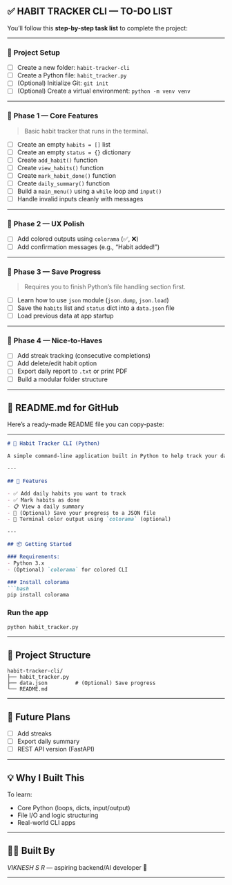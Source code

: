 ## ✅ HABIT TRACKER CLI — TO-DO LIST

You’ll follow this **step-by-step task list** to complete the project:

---

### 🚧 **Project Setup**
- [ ] Create a new folder: `habit-tracker-cli`
- [ ] Create a Python file: `habit_tracker.py`
- [ ] (Optional) Initialize Git: `git init`
- [ ] (Optional) Create a virtual environment: `python -m venv venv`

---

### 🧱 **Phase 1 — Core Features**
> Basic habit tracker that runs in the terminal.

- [ ] Create an empty `habits = []` list
- [ ] Create an empty `status = {}` dictionary
- [ ] Create `add_habit()` function
- [ ] Create `view_habits()` function
- [ ] Create `mark_habit_done()` function
- [ ] Create `daily_summary()` function
- [ ] Build a `main_menu()` using a `while` loop and `input()`
- [ ] Handle invalid inputs cleanly with messages

---

### 🎨 **Phase 2 — UX Polish**
- [ ] Add colored outputs using `colorama` (✅, ❌)
- [ ] Add confirmation messages (e.g., “Habit added!”)

---

### 💾 **Phase 3 — Save Progress**
> Requires you to finish Python’s file handling section first.

- [ ] Learn how to use `json` module (`json.dump`, `json.load`)
- [ ] Save the `habits` list and `status` dict into a `data.json` file
- [ ] Load previous data at app startup

---

### 🧠 **Phase 4 — Nice-to-Haves**
- [ ] Add streak tracking (consecutive completions)
- [ ] Add delete/edit habit option
- [ ] Export daily report to `.txt` or print PDF
- [ ] Build a modular folder structure

---

## 📄 README.md for GitHub

Here’s a ready-made README file you can copy-paste:

---

```markdown
# 🧠 Habit Tracker CLI (Python)

A simple command-line application built in Python to help track your daily habits. Mark them as completed, view summaries, and stay consistent!

---

## 🔧 Features

- ✅ Add daily habits you want to track
- ✅ Mark habits as done
- 📋 View a daily summary
- 💾 (Optional) Save your progress to a JSON file
- 🌈 Terminal color output using `colorama` (optional)

---

## 📦 Getting Started

### Requirements:
- Python 3.x
- (Optional) `colorama` for colored CLI

### Install colorama
```bash
pip install colorama
```

### Run the app
```bash
python habit_tracker.py
```

---

## 📁 Project Structure
```
habit-tracker-cli/
├── habit_tracker.py
├── data.json         # (Optional) Save progress
└── README.md
```

---

## 🌱 Future Plans

- [ ] Add streaks
- [ ] Export daily summary
- [ ] REST API version (FastAPI)

---

## 💡 Why I Built This

To learn:
- Core Python (loops, dicts, input/output)
- File I/O and logic structuring
- Real-world CLI apps

---

## 🧑‍💻 Built By
*VIKNESH S R* — aspiring backend/AI developer 🚀

---
